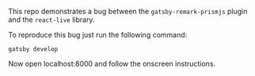 This repo demonstrates a bug between the `gatsby-remark-prismjs` plugin and the `react-live` library.

To reproduce this bug just run the following command:
```
gatsby develop
```

Now open localhost:8000 and follow the onscreen instructions.